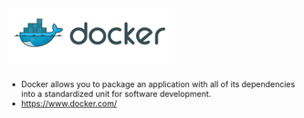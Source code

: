 ![Docker](/assets/logo_docker.png)
=======
* Docker allows you to package an application with all of its dependencies into a standardized unit for software development.
* https://www.docker.com/
